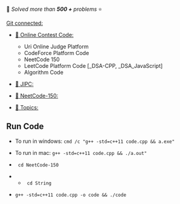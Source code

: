 🌟 *Solved more than **500 +** problems* ⭐

[Git connected:](https://github.com/bappasahabapi/ACM.git)


- [📁 Online Contest Code:](https://github.com/bappasahabapi/ACM/tree/main/Online%20Contest%20Platform%20Code)
    - Uri Online Judge Platform
    - CodeForce Platform Code
    - NeetCode 150
    - LeetCode Platform Code [_DSA-CPP, _DSA_JavaScript]
    - Algorithm Code

- [📁 JIPC:](https://github.com/bappasahabapi/ACM/blob/main/JIPC-CPS/)
- [📁 NeetCode-150:](https://github.com/bappasahabapi/ACM/tree/main/NeetCode-150)
- [📁 Topics:](https://github.com/bappasahabapi/ACM/tree/main/Topics)

##    Run Code 

- To run in windows:  `cmd /c "g++ -std=c++11 code.cpp && a.exe"`
- To run in mac:  `g++ -std=c++11 code.cpp && ./a.out"`

-   ` cd NeetCode-150`
-   -   ` cd String`
-    `g++ -std=c++11 code.cpp -o code && ./code`
<!-- -    `g++ -std=c++11 code.cpp && ./a.out` -->

